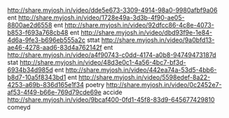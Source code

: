 http://share.myjosh.in/video/dde5e673-3309-4914-98a0-9980afbf9a06 ent
http://share.myjosh.in/video/1728e49a-3d3b-4f90-ae05-8800ae2d6558 ent
http://share.myjosh.in/video/92dfcc86-4c8e-4073-b853-f693a768cb48 ent
http://share.myjosh.in/video/dbd93f9e-1e84-4d6a-9fe3-b696eb555a2c sttat
http://share.myjosh.in/video/9a0bfd13-ae46-4278-aad6-83d4a762142f ent
http://share.myjosh.in/video/a4f90743-c0dd-4174-a0b8-94749473187d stat
http://share.myjosh.in/video/48d3e0c1-4a56-4bc7-bf3d-6934b34d985d ent
http://share.myjosh.in/video/442ea74a-53d5-4bb6-b8d7-10a5f8343bd1 ent
http://share.myjosh.in/video/5598edef-8a22-4253-a69b-836d165e1f34 poetry
http://share.myjosh.in/video/0c2452e7-af53-4f49-b66e-769d79cde69e accide
http://share.myjosh.in/video/9bcaf400-0fd1-45f8-83d9-645677429810 comeyd
